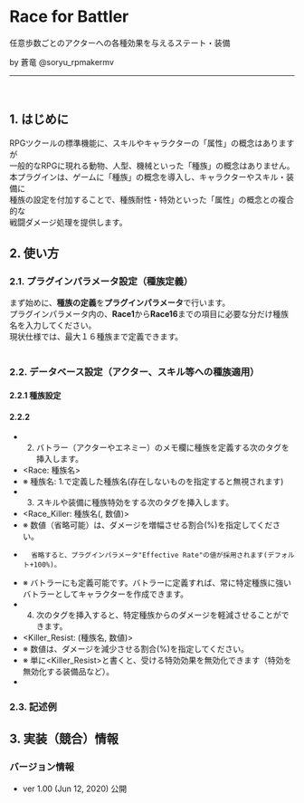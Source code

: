 # Race for Battler
任意歩数ごとのアクターへの各種効果を与えるステート・装備

by 蒼竜 @soryu_rpmakermv

-------------------------------------------------

<br>

## 1. はじめに
RPGツクールの標準機能に、スキルやキャラクターの「属性」の概念はありますが<br>
一般的なRPGに現れる動物、人型、機械といった「種族」の概念はありません。<br>
本プラグインは、ゲームに「種族」の概念を導入し、キャラクターやスキル・装備に<br>
種族の設定を付加することで、種族耐性・特効といった「属性」の概念との複合的な<br>
戦闘ダメージ処理を提供します。<br>



## 2. 使い方
### 2.1. プラグインパラメータ設定（種族定義）

まず始めに、**種族の定義**を**プラグインパラメータ**で行います。<br>
プラグインパラメータ内の、**Race1**から**Race16**までの項目に必要な分だけ種族名を入力してください。<br>
現状仕様では、最大１６種族まで定義できます。<br><br>






### 2.2. データベース設定（アクター、スキル等への種族適用）

#### 2.2.1 種族設定

#### 2.2.2 

 * 2. バトラー（アクターやエネミー）のメモ欄に種族を定義する次のタグを挿入します。
 *    <Race: 種族名>    
 *    ※ 種族名: 1.で定義した種族名(存在しないものを指定すると無視されます)
 * 3. スキルや装備に種族特効をする次のタグを挿入します。
 *    <Race_Killer: 種族名(, 数値)>
 *    ※ 数値（省略可能）は、ダメージを増幅させる割合(%)を指定してください。
 *       省略すると、プラグインパラメータ"Effective Rate"の値が採用されます(デフォルト+100%)。
 *    ※ バトラーにも定義可能です。バトラーに定義すれば、常に特定種族に強いバトラーとしてキャラクターを作成できます。
 * 4. 次のタグを挿入すると、特定種族からのダメージを軽減させることができます。
 *    <Killer_Resist: (種族名, 数値)>
 *    ※ 数値は、ダメージを減少させる割合(%)を指定してください。
 *    ※ 単に<Killer_Resist>と書くと、受ける特効効果を無効化できます（特効を無効化する装備品など）。
 * 
 
 
 


### 2.3. 記述例



## 3. 実装（競合）情報<br>


### バージョン情報
 - ver 1.00  (Jun 12, 2020)   公開
